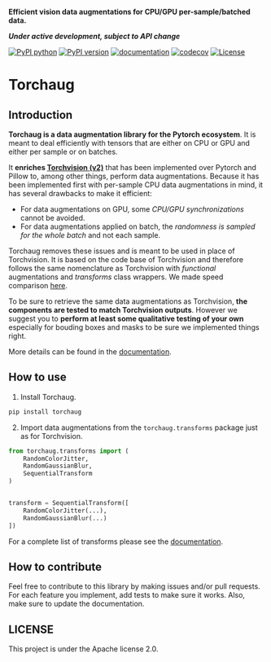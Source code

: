 **Efficient vision data augmentations for CPU/GPU per-sample/batched data.**

***Under active development, subject to API change***

[![PyPI python](https://img.shields.io/pypi/pyversions/torchaug)](https://pypi.org/project/torchaug)
[![PyPI version](https://badge.fury.io/py/torchaug.svg)](https://pypi.org/project/torchaug)
[![documentation](https://img.shields.io/badge/dynamic/json.svg?label=docs&url=https%3A%2F%2Fpypi.org%2Fpypi%2Ftorchaug%2Fjson&query=%24.info.version&colorB=brightgreen)](https://torchaug.readthedocs.io/en/stable/)
[![codecov](https://codecov.io/gh/juliendenize/torchaug/branch/main/graph/badge.svg?token=CA266XDW8D)](https://codecov.io/gh/juliendenize/torchaug)
[![License](https://img.shields.io/badge/License-Apache%202.0-blue.svg)](LICENSE)

<!-- start doc -->

# Torchaug

## Introduction

**Torchaug is a data augmentation library for the Pytorch ecosystem**. It is meant to deal efficiently with tensors that are either on CPU or GPU and either per sample or on batches.

It **enriches [Torchvision (v2)](https://pytorch.org/vision/stable/index.html)** that has been implemented over Pytorch and Pillow to, among other things, perform data augmentations. Because it has been implemented first with per-sample CPU data augmentations in mind, it has several drawbacks to make it efficient:

- For data augmentations on GPU, some *CPU/GPU synchronizations* cannot be avoided.
- For data augmentations applied on batch, the *randomness is sampled for the whole batch* and not each sample.

Torchaug removes these issues and is meant to be used in place of Torchvision. It is based on the code base of Torchvision and therefore follows the same nomenclature as Torchvision with *functional* augmentations and *transforms* class wrappers. We made speed comparison [here](./docs/source/include/comparison.md).

To be sure to retrieve the same data augmentations as Torchvision, **the components are tested to match Torchvision outputs**. However we suggest you to **perform at least some qualitative testing of your own** especially for bouding boxes and masks to be sure we implemented things right.

More details can be found in the [documentation](https://torchaug.readthedocs.io/en/).

## How to use

1. Install Torchaug.

```bash
pip install torchaug
```

2. Import data augmentations from the `torchaug.transforms` package just as for Torchvision.

```python
from torchaug.transforms import (
    RandomColorJitter,
    RandomGaussianBlur,
    SequentialTransform
)


transform = SequentialTransform([
    RandomColorJitter(...),
    RandomGaussianBlur(...)
])

```

For a complete list of transforms please see the [documentation](https://torchaug.readthedocs.io/en/).

## How to contribute

Feel free to contribute to this library by making issues and/or pull requests. For each feature you implement, add tests to make sure it works. Also, make sure to update the documentation.

## LICENSE

This project is under the Apache license 2.0.

<!-- end doc -->
